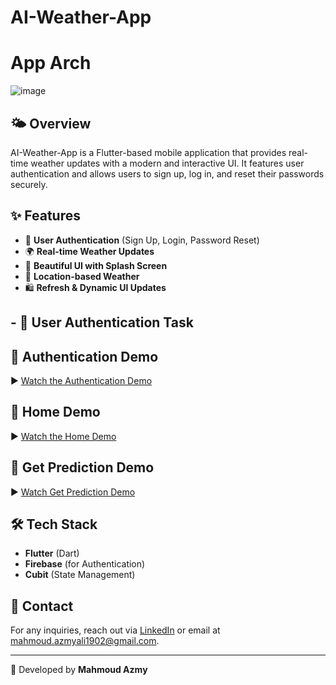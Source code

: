 # AI-Weather-App

# App Arch
![image](https://github.com/user-attachments/assets/dd433a71-453d-4d5a-92ff-b757de8c3a0a)


## 🌤️ Overview

AI-Weather-App is a Flutter-based mobile application that provides real-time weather updates with a modern and interactive UI. It features user authentication and allows users to sign up, log in, and reset their passwords securely.

## ✨ Features

- 🔑 **User Authentication** (Sign Up, Login, Password Reset)
- 🌍 **Real-time Weather Updates**
- 🎨 **Beautiful UI with Splash Screen**
- 📍 **Location-based Weather**
- 🛍️ **Refresh & Dynamic UI Updates**


  
## - 🔑 **User Authentication**  Task 

## 🎥 Authentication Demo

▶️ [Watch the Authentication Demo](https://drive.google.com/file/d/1sbmN3kZhHTN43NQ9p3jrdolYQC-8G946/view?usp=sharing)

## 🎥 Home Demo

▶️ [Watch the Home Demo](https://drive.google.com/file/d/13o6ZWibmUC6YcMpNHzs6do5LXhxeYuYy/view?usp=sharing)

## 🎥 Get Prediction Demo

▶️ [Watch Get Prediction Demo](https://drive.google.com/file/d/1xcr3nJhE--Uhy-4Nj6Q3dalr7YRuhndX/view?usp=sharing)


## 🛠️ Tech Stack

- **Flutter** (Dart)
- **Firebase** (for Authentication)
- **Cubit** (State Management)


## 💎 Contact

For any inquiries, reach out via [LinkedIn](https://www.linkedin.com/in/mahmoud-azmy46/) or email at [mahmoud.azmyali1902@gmail.com](mailto:mahmoud.azmyali1902@gmail.com).

---

🚀 Developed by **Mahmoud Azmy**

